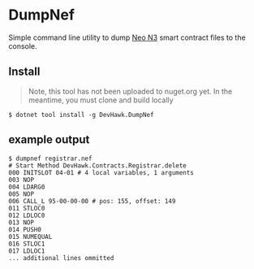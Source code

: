 # DumpNef

Simple command line utility to dump [Neo N3](https://neo.org/blog/details/4225?language=en) smart contract files to the console. 

## Install

> Note, this tool has not been uploaded to nuget.org yet. In the meantime, you must clone and build locally

``` shell
$ dotnet tool install -g DevHawk.DumpNef
```

## example output

```
$ dumpnef registrar.nef
# Start Method DevHawk.Contracts.Registrar.delete
000 INITSLOT 04-01 # 4 local variables, 1 arguments
003 NOP
004 LDARG0
005 NOP
006 CALL_L 95-00-00-00 # pos: 155, offset: 149
011 STLOC0
012 LDLOC0
013 NOP
014 PUSH0
015 NUMEQUAL
016 STLOC1
017 LDLOC1
... additional lines ommitted
```
